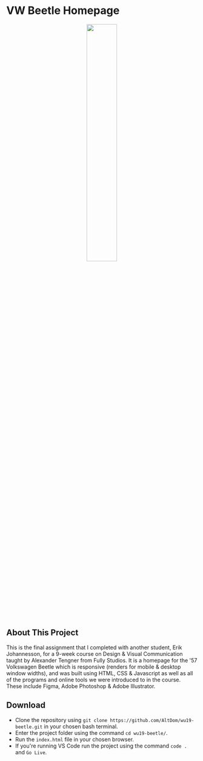 # VW Beetle Homepage
<p align="center">
  <img src="https://media.giphy.com/media/obb4cRs9D8ME0/giphy.gif" width="40%">
</p>

## About This Project
This is the final assignment that I completed with another student, Erik Johannesson, for a 9-week course on Design & Visual Communication taught by Alexander Tengner from Fully Studios. It is a homepage for the '57 Volkswagen Beetle which is responsive (renders for mobile & desktop window widths), and was built using HTML, CSS & Javascript as well as all of the programs and online tools we were introduced to in the course. These include Figma, Adobe Photoshop & Adobe Illustrator. 

## Download
* Clone the repository using `git clone https://github.com/AltDom/wu19-beetle.git` in your chosen bash terminal.
* Enter the project folder using the command `cd wu19-beetle/`.
* Run the `index.html` file in your chosen browser.
* If you're running VS Code run the project using the command `code .` and `Go Live`.
